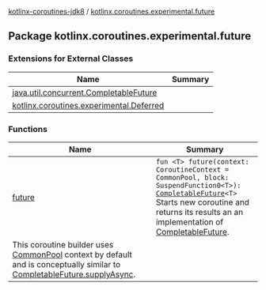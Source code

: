 [kotlinx-coroutines-jdk8](../index.md) / [kotlinx.coroutines.experimental.future](.)

## Package kotlinx.coroutines.experimental.future

### Extensions for External Classes

| Name | Summary |
|---|---|
| [java.util.concurrent.CompletableFuture](java.util.concurrent.-completable-future/index.md) |  |
| [kotlinx.coroutines.experimental.Deferred](kotlinx.coroutines.experimental.-deferred/index.md) |  |

### Functions

| Name | Summary |
|---|---|
| [future](future.md) | `fun <T> future(context: CoroutineContext = CommonPool, block: SuspendFunction0<T>): `[`CompletableFuture`](http://docs.oracle.com/javase/6/docs/api/java/util/concurrent/CompletableFuture.html)`<T>`<br>Starts new coroutine and returns its results an an implementation of [CompletableFuture](http://docs.oracle.com/javase/6/docs/api/java/util/concurrent/CompletableFuture.html).
This coroutine builder uses [CommonPool](#) context by default and is conceptually similar to [CompletableFuture.supplyAsync](http://docs.oracle.com/javase/6/docs/api/java/util/concurrent/CompletableFuture.html#supplyAsync(java.util.function.Supplier<U>)). |
